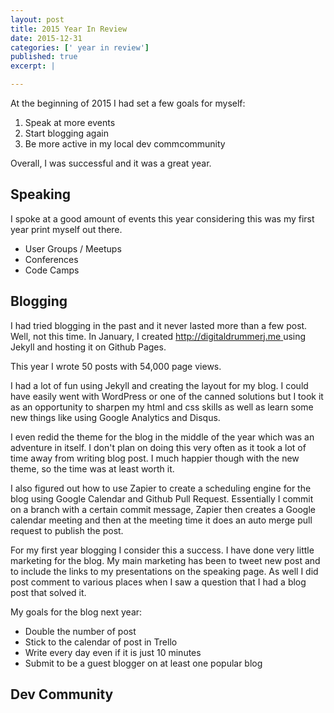 ```yaml
---
layout: post
title: 2015 Year In Review 
date: 2015-12-31
categories: [' year in review']
published: true
excerpt: |

---
```


At the beginning of 2015 I had set a few goals for myself: 

1. Speak at more events 
2. Start blogging again
3. Be more active in my local dev commcommunity

Overall, I was successful and it was a great year.  

## Speaking 
I spoke at a good amount of events this year considering this was my first year print myself out there.  

* User Groups / Meetups
* Conferences
* Code Camps 

## Blogging 

I had tried blogging in the past and it never lasted more than a few post.  Well, not this time.  In January, I created [http://digitaldrummerj.me ](http://digitaldrummerj.me ) using Jekyll and hosting it on Github Pages.  

This year I wrote 50 posts with 54,000 page views.  

I had a lot of fun using Jekyll and creating the layout for my blog.  I could have easily went with WordPress or one of the canned solutions but I took it as an opportunity to sharpen my html and css skills as well as learn some new things like using Google Analytics and Disqus.  

I even redid the theme for the blog in the middle of the year which was an adventure in itself.  I don't plan on doing this very often as it took a lot of time away from writing blog post.  I  much happier though with the new theme, so the time was at least worth it. 

I also figured out how to use Zapier to create a scheduling engine for the blog using Google Calendar and Github Pull Request.  Essentially I commit on a branch with a certain commit message, Zapier then creates a Google calendar meeting  and then at the meeting time it does an auto merge pull request to publish the post.  

For my first year blogging I consider this a success.  I have done very little marketing for the blog.  My main marketing has been to tweet new post and to include the links to my presentations on the speaking page.  As well I did post comment to various places when I saw a question that I had a blog post that solved it. 

My goals for the blog next year:

* Double the number of post
* Stick to the calendar of post in Trello
* Write every day even if it is just 10 minutes
* Submit  to be a guest blogger on at least one popular blog

## Dev Community



